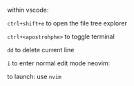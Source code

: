 within vscode:

`ctrl+shift+e` to open the file tree explorer

`ctrl+<apostrohphe>` to toggle terminal

`dd` to delete current line

`i` to enter normal edit mode
neovim:

to launch: use `nvim`
